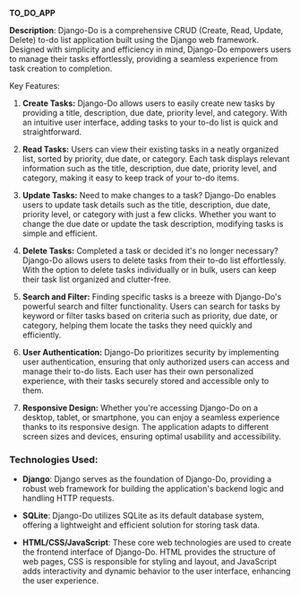 **TO_DO_APP**

**Description**:
Django-Do is a comprehensive CRUD (Create, Read, Update, Delete) to-do list application built using the Django web framework. Designed with simplicity and efficiency in mind, Django-Do empowers users to manage their tasks effortlessly, providing a seamless experience from task creation to completion.

Key Features:

1. **Create Tasks:** Django-Do allows users to easily create new tasks by providing a title, description, due date, priority level, and category. With an intuitive user interface, adding tasks to your to-do list is quick and straightforward.

2. **Read Tasks:** Users can view their existing tasks in a neatly organized list, sorted by priority, due date, or category. Each task displays relevant information such as the title, description, due date, priority level, and category, making it easy to keep track of your to-do items.

3. **Update Tasks:** Need to make changes to a task? Django-Do enables users to update task details such as the title, description, due date, priority level, or category with just a few clicks. Whether you want to change the due date or update the task description, modifying tasks is simple and efficient.

4. **Delete Tasks:** Completed a task or decided it's no longer necessary? Django-Do allows users to delete tasks from their to-do list effortlessly. With the option to delete tasks individually or in bulk, users can keep their task list organized and clutter-free.

5. **Search and Filter:** Finding specific tasks is a breeze with Django-Do's powerful search and filter functionality. Users can search for tasks by keyword or filter tasks based on criteria such as priority, due date, or category, helping them locate the tasks they need quickly and efficiently.

6. **User Authentication:** Django-Do prioritizes security by implementing user authentication, ensuring that only authorized users can access and manage their to-do lists. Each user has their own personalized experience, with their tasks securely stored and accessible only to them.

7. **Responsive Design:** Whether you're accessing Django-Do on a desktop, tablet, or smartphone, you can enjoy a seamless experience thanks to its responsive design. The application adapts to different screen sizes and devices, ensuring optimal usability and accessibility.

### Technologies Used:
- **Django**: Django serves as the foundation of Django-Do, providing a robust web framework for building the application's backend logic and handling HTTP requests.
  
- **SQLite**: Django-Do utilizes SQLite as its default database system, offering a lightweight and efficient solution for storing task data.

- **HTML/CSS/JavaScript**: These core web technologies are used to create the frontend interface of Django-Do. HTML provides the structure of web pages, CSS is responsible for styling and layout, and JavaScript adds interactivity and dynamic behavior to the user interface, enhancing the user experience.
